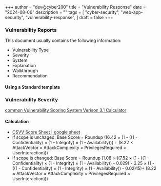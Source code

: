 +++
author = "dev@cyber200"
title = "Vulnerability Response"
date = "2024-08-06"
description = ""
tags = [
    "cyber-security",
    "web-app-security",
    "vulnerability-response",
]
draft = false
+++

### Vulnerability Reports
This document usually contains the following information:

- Vulnerability Type
- Severity
- System
- Explanation
- Walkthrough
- Recommendation

#### Using a Standard template

### Vulnerability Severity
[common Vulnerability Scoring System Verison 3.1 Calculator](https://www.first.org/cvss/calculator/3.1#CVSS:3.1/AV:P/AC:H/PR:H/UI:R/S:U/C:N/I:N/A:N)

#### Calculation

- [CSVV Score Sheet | google sheet](https://docs.google.com/spreadsheets/d/13c8HbE6bgltpxUpI1WAX9h9iqdZERdc9g7U0Bn8X2Fo/edit?gid=1567661710#gid=1567661710)
- if scope is unchaged: Base Score = Roundup ((6.42 × (1 - ((1 - Confidentiality) × (1 - Integrity) × (1 - Availability))) + (8.22 × AttackVector × AttackComplexity × PrivilegesRequired × UserInteraction)))
- if scope is changed: Base Score =  Roundup (1.08 × ((7.52 × (1 - ((1 - Confidentiality) × (1 - Integrity) × (1 - Availability)) - 0.029) - 3.25 × (1 - ((1 - Confidentiality) × (1 - Integrity) × (1 - Availability)) - 0.02)15)+ (8.22 × AttackVector × AttackComplexity × PrivilegesRequired × UserInteraction)))
